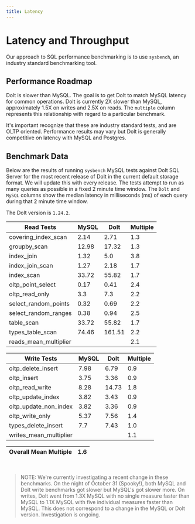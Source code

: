 ```yaml
---
title: Latency
---
```


# Latency and Throughput

Our approach to SQL performance benchmarking is to use `sysbench`, an
industry standard benchmarking tool.

## Performance Roadmap

Dolt is slower than MySQL. The goal is to get Dolt to match 
MySQL latency for common operations. Dolt is currently 2X slower 
than MySQL, approximately 1.5X on writes and 2.5X on reads. The 
`multiple` column represents this relationship with regard to a 
particular benchmark.

It's important recognize that these are industry standard tests, and
are OLTP oriented. Performance results may vary but Dolt is 
generally competitive on latency with MySQL and Postgres.

## Benchmark Data

Below are the results of running `sysbench` MySQL tests against Dolt
SQL Server for the most recent release of Dolt in the current default 
storage format. We will update this with every release. The tests 
attempt to run as many queries as possible in a fixed 2 minute time 
window. The `Dolt` and `MySQL` columns show the median latency in 
milliseconds (ms) of each query during that 2 minute time window.

The Dolt version is `1.24.2`.

<!-- START___DOLT___LATENCY_RESULTS_TABLE -->
|       Read Tests        | MySQL |  Dolt  | Multiple |
|-------------------------|-------|--------|----------|
| covering\_index\_scan   |  2.14 |   2.71 |      1.3 |
| groupby\_scan           | 12.98 |  17.32 |      1.3 |
| index\_join             |  1.32 |    5.0 |      3.8 |
| index\_join\_scan       |  1.27 |   2.18 |      1.7 |
| index\_scan             | 33.72 |  55.82 |      1.7 |
| oltp\_point\_select     |  0.17 |   0.41 |      2.4 |
| oltp\_read\_only        |   3.3 |    7.3 |      2.2 |
| select\_random\_points  |  0.32 |   0.69 |      2.2 |
| select\_random\_ranges  |  0.38 |   0.94 |      2.5 |
| table\_scan             | 33.72 |  55.82 |      1.7 |
| types\_table\_scan      | 74.46 | 161.51 |      2.2 |
| reads\_mean\_multiplier |       |        |      2.1 |

|       Write Tests        | MySQL | Dolt  | Multiple |
|--------------------------|-------|-------|----------|
| oltp\_delete\_insert     |  7.98 |  6.79 |      0.9 |
| oltp\_insert             |  3.75 |  3.36 |      0.9 |
| oltp\_read\_write        |  8.28 | 14.73 |      1.8 |
| oltp\_update\_index      |  3.82 |  3.43 |      0.9 |
| oltp\_update\_non\_index |  3.82 |  3.36 |      0.9 |
| oltp\_write\_only        |  5.37 |  7.56 |      1.4 |
| types\_delete\_insert    |   7.7 |  7.43 |      1.0 |
| writes\_mean\_multiplier |       |       |      1.1 |

| Overall Mean Multiple | 1.6 |
|-----------------------|-----|
<!-- END___DOLT___LATENCY_RESULTS_TABLE -->
<br/>

> NOTE: We're currently investigating a recent change in these benchmarks.
> On the night of October 31 (Spooky!), both MySQL and Dolt write benchmarks
> got slower but MySQL's got slower more. On writes, Dolt went from 1.3X MySQL
> with no single measure faster than MySQL to 1.1X MySQL with five
> individual measures faster than MySQL. This does not correspond to a
> change in the MySQL or Dolt version. Investigation is ongoing.
